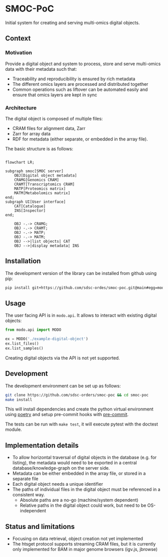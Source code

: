 # SMOC-PoC

Initial system for creating and serving multi-omics digital objects.

## Context

### Motivation

Provide a digital object and system to process, store and serve multi-omics data with their metadata such that:
* Traceability and reproducibility is ensured by rich metadata
* The different omics layers are processed and distributed together
* Common operations such as liftover can be automated easily and ensure that omics layers are kept in sync

### Architecture

The digital object is composed of multiple files:
* CRAM files for alignment data, Zarr
* Zarr for array data
* RDF for metadata (either separate, or embedded in the array file).

The basic structure is as follows:

```mermaid

flowchart LR;

subgraph smoc[SMOC server]
    OBJ[Digital object metadata]
    CRAMG[Genomics CRAM]
    CRAMT[Transcriptomics CRAM]
    MATP[Proteomics matrix]
    MATM[Metabolomics matrix]
end;
subgraph UI[User interface]
    CAT[Catalogue]
    INS[Inspector]
end;

    OBJ -.-> CRAMG;
    OBJ -.-> CRAMT;
    OBJ -.-> MATP;
    OBJ -.-> MATM;
    OBJ -->|list objects| CAT
    OBJ -->|display metadata| INS
```

## Installation

The development version of the library can be installed from github using pip:

```sh
pip install git+https://github.com/sdsc-ordes/smoc-poc.git@main#egg=modo
```

## Usage

The user facing API is in `modo.api`. It allows to interact with existing digital objects:

```py
from modo.api import MODO

ex = MODO('./example-digital-object')
ex.list_files()
ex.list_samples()
```

Creating digital objects via the API is not yet supported.

## Development

The development environment can be set up as follows:

```sh
git clone https://github.com/sdsc-orders/smoc-poc && cd smoc-poc
make install
```

This will install dependencies and create the python virtual environment using [poetry](https://python-poetry.org/) and setup pre-commit hooks with [pre-commit](https://pre-commit.com/).

The tests can be run with `make test`, it will execute pytest with the doctest module.

## Implementation details

* To allow horizontal traversal of digital objects in the database (e.g. for listing), the metadata would need to be exported in a central database/knowledge-graph on the server side.
* Metadata can be either embedded in the array file, or stored in a separate file
* Each digital object needs a unique identifier
* The paths of individual files in the digital object must be referenced in a consistent way.
  + Absolute paths are a no-go (machine/system dependent)
  + Relative paths in the digital object could work, but need to be OS-independent
 

## Status and limitations

* Focusing on data retrieval, object creation not yet implemented
* The htsget protocol supports streaming CRAM files, but it is currently only implemented for BAM in major genome browsers (igv.js, jbrowse)
